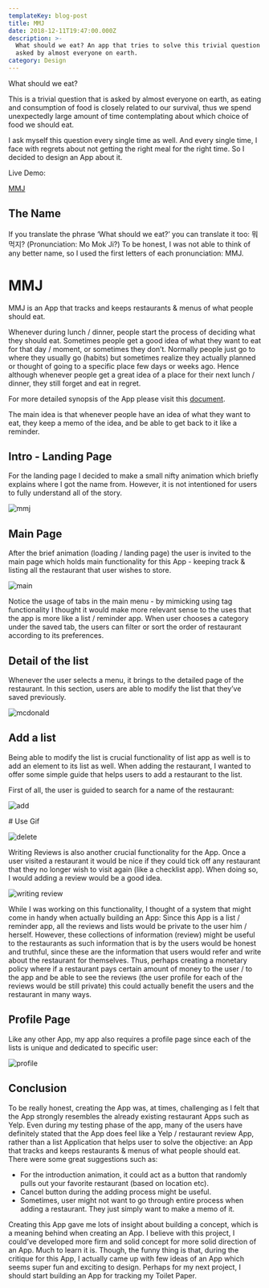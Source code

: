 ```yaml
---
templateKey: blog-post
title: MMJ
date: 2018-12-11T19:47:00.000Z
description: >-
  What should we eat? An app that tries to solve this trivial question that is
  asked by almost everyone on earth.
category: Design
---
```

What should we eat?

This is a trivial question that is asked by almost everyone on earth, as eating and consumption of food is closely related to our survival, thus we spend unexpectedly large amount of time contemplating about which choice of food we should eat.

I ask myself this question every single time as well. And every single time, I face with regrets about not getting the right meal for the right time. So I decided to design an App about it.

Live Demo:

[MMJ](https://projects.invisionapp.com/prototype/MMJ-cjpkczk4c000g3y01q8pwotzq/play/9227e1bd)

## The Name

If you translate the phrase ‘What should we eat?’ you can translate it too: 뭐 먹지? (Pronunciation: Mo Mok Ji?) To be honest, I was not able to think of any better name, so I used the first letters of each pronunciation: MMJ. 

# MMJ

MMJ is an App that tracks and keeps restaurants & menus of what people should eat. 

Whenever during lunch / dinner, people start the process of deciding what they should eat. Sometimes people get a good idea of what they want to eat for that day / moment, or sometimes they don’t. Normally people just go to where they usually go (habits) but sometimes realize they actually planned or thought of going to a specific place few days or weeks ago. Hence although whenever people get a great idea of a place for their next lunch / dinner, they still forget and eat in regret.

For more detailed synopsis of the App please visit this [document](https://docs.google.com/document/d/1tSzl7z2-0EA_flZrHiSmesY79wxdje1w2cKcmb_XnUU/edit?usp=sharing).

The main idea is that whenever people have an idea of what they want to eat, they keep a memo of the idea, and be able to get back to it like a reminder.

## Intro - Landing Page

For the landing page I decided to make a small nifty animation which briefly explains where I got the name from. However, it is not intentioned for users to fully understand all of the story.

![mmj](/img/landing-page-01.jpg "mmj")

## Main Page

After the brief animation (loading / landing page) the user is invited to the main page which holds main functionality for this App - keeping track & listing all the restaurant that user wishes to store.

![main](/img/main-2.jpg "main")

Notice the usage of tabs in the main menu - by mimicking using tag functionality I thought it would make more relevant sense to the uses that the app is more like a list / reminder app. When user chooses a category under the saved tab, the users can filter or sort the order of restaurant according to its preferences.

## Detail of the list 

Whenever the user selects a menu, it brings to the detailed page of the restaurant. In this section, users are able to modify the list that they’ve saved previously.

![mcdonald](/img/list-detail-1.jpg "mcdonald")

## Add a list

Being able to modify the list is crucial functionality of list app as well is to add an element to its list as well. When adding the restaurant, I wanted to offer some simple guide that helps users to add a restaurant to the list.

First of all, the user is guided to search for a name of the restaurant:

![add](/img/screen-shot-2019-02-25-at-2.02.36-pm.png "add")

\# Use Gif

![delete](/img/main-6.jpg "delete")

Writing Reviews is also another crucial functionality for the App. Once a user visited a restaurant it would be nice if they could tick off any restaurant that they no longer wish to visit again (like a checklist app). When doing so, I would adding a review would be a good idea.

![writing review](/img/writing-review-1.jpg "writing review")

While I was working on this functionality, I thought of a system that might come in handy when actually building an App: Since this App is a list / reminder app, all the reviews and lists would be private to the user him / herself. However, these collections of information (review) might be useful to the restaurants as such information that is by the users would be honest and truthful, since these are the information that users would refer and write about the restaurant for themselves. Thus, perhaps creating a monetary policy where if a restaurant pays certain amount of money to the user / to the app and be able to see the reviews (the user profile for each of the reviews would be still private) this could actually benefit the users and the restaurant in many ways.

## Profile Page

Like any other App, my app also requires a profile page since each of the lists is unique and dedicated to specific user:

![profile](/img/profile-1.jpg "profile")

## Conclusion

To be really honest, creating the App was, at times, challenging as I felt that the App strongly resembles the already existing restaurant Apps such as Yelp. Even during my testing phase of the app, many of the users have definitely stated that the App does feel like a Yelp / restaurant review App, rather than a list Application that helps user to solve the objective: an App that tracks and keeps restaurants & menus of what people should eat. There were some great suggestions such as:

* For the introduction animation, it could act as a button that randomly pulls out your favorite restaurant (based on location etc).
* Cancel button during the adding process might be useful.
* Sometimes, user might not want to go through entire process when adding a restaurant. They just simply want to make a memo of it.

Creating this App gave me lots of insight about building a concept, which is a meaning behind when creating an App. I believe with this project, I could’ve developed more firm and solid concept for more solid direction of an App. Much to learn it is. Though, the funny thing is that, during the critique for this App, I actually came up with few ideas of an App which seems super fun and exciting to design. Perhaps for my next project, I should start building an App for tracking my Toilet Paper.
